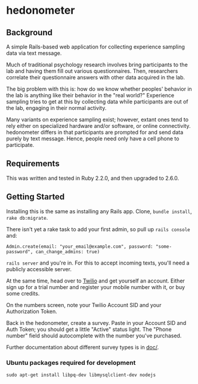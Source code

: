 # hedonometer

## Background

A simple Rails-based web application for collecting experience sampling data via text message.

Much of traditional psychology research involves bring participants to the lab and having them fill out various questionnaires. Then, researchers correlate their questionnaire answers with other data acquired in the lab.

The big problem with this is: how do we know whether peoples' behavior in the lab is anything like their behavior in the "real world?" Experience sampling tries to get at this by collecting data while participants are out of the lab, engaging in their normal activity.

Many variants on experience sampling exist; however, extant ones tend to rely either on specialized hardware and/or software, or online connectivity.  hedonometer differs in that participants are prompted for and send data purely by text message. Hence, people need only have a cell phone to participate.


## Requirements

This was written and tested in Ruby 2.2.0, and then upgraded to 2.6.0.


## Getting Started

Installing this is the same as installing any Rails app. Clone, `bundle install`, `rake db:migrate`.

There isn't yet a rake task to add your first admin, so pull up `rails console` and:

    Admin.create(email: "your_email@example.com", password: "some-password", can_change_admins: true)

`rails server` and you're in. For this to accept incoming texts, you'll need a publicly accessible server.

At the same time, head over to [Twilio](http://twilio.com) and get yourself an account. Either sign up for a trial number and register your mobile number with it, or buy some credits.

On the numbers screen, note your Twilio Account SID and your Authorization Token.

Back in the hedonometer, create a survey. Paste in your Account SID and Auth Token; you should get a little "Active" status light. The "Phone number" field should autocomplete with the number you've purchased.

Further documentation about different survey types is in [doc/](doc/).


### Ubuntu packages required for development

    sudo apt-get install libpq-dev libmysqlclient-dev nodejs

